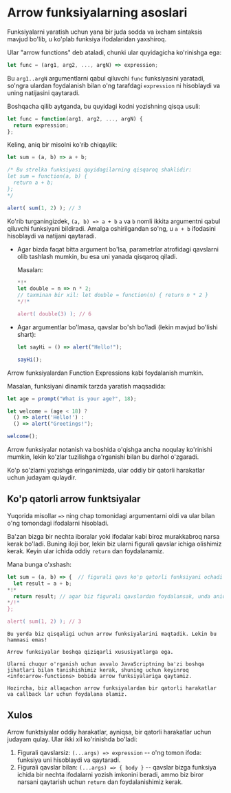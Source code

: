 # Arrow funksiyalarning asoslari

Funksiyalarni yaratish uchun yana bir juda sodda va ixcham sintaksis mavjud bo'lib, u ko'plab funksiya ifodalaridan yaxshiroq.

Ular "arrow functions" deb ataladi, chunki ular quyidagicha ko'rinishga ega:

```js
let func = (arg1, arg2, ..., argN) => expression;
```

Bu `arg1..argN` argumentlarni qabul qiluvchi `func` funksiyasini yaratadi, so'ngra ulardan foydalanish bilan o'ng tarafdagi `expression` ni hisoblaydi va uning natijasini qaytaradi.

Boshqacha qilib aytganda, bu quyidagi kodni yozishning qisqa usuli:

```js
let func = function(arg1, arg2, ..., argN) {
  return expression;
};
```

Keling, aniq bir misolni ko'rib chiqaylik:

```js run
let sum = (a, b) => a + b;

/* Bu strelka funksiyasi quyidagilarning qisqaroq shaklidir:
let sum = function(a, b) {
  return a + b;
};
*/

alert( sum(1, 2) ); // 3
```

Ko'rib turganingizdek, `(a, b) => a + b` `a` va `b` nomli ikkita argumentni qabul qiluvchi funksiyani bildiradi. Amalga oshirilgandan so'ng, u `a + b` ifodasini hisoblaydi va natijani qaytaradi.

- Agar bizda faqat bitta argument bo'lsa, parametrlar atrofidagi qavslarni olib tashlash mumkin, bu esa uni yanada qisqaroq qiladi.

    Masalan:

    ```js run
    *!*
    let double = n => n * 2;
    // taxminan bir xil: let double = function(n) { return n * 2 }
    */!*

    alert( double(3) ); // 6
    ```

- Agar argumentlar bo'lmasa, qavslar bo'sh bo'ladi (lekin mavjud bo'lishi shart):

    ```js run
    let sayHi = () => alert("Hello!");

    sayHi();
    ```

Arrow funksiyalardan Function Expressions kabi foydalanish mumkin.

Masalan, funksiyani dinamik tarzda yaratish maqsadida:

```js run
let age = prompt("What is your age?", 18);

let welcome = (age < 18) ?
  () => alert('Hello!') :
  () => alert("Greetings!");

welcome();
```

Arrow funksiyalar notanish va boshida o'qishga ancha noqulay ko'rinishi mumkin, lekin ko'zlar tuzilishga o'rganishi bilan bu darhol o'zgaradi.

Ko'p so'zlarni yozishga eringanimizda, ular oddiy bir qatorli harakatlar uchun judayam qulaydir.

## Ko'p qatorli arrow funktsiyalar

Yuqorida misollar `=>` ning chap tomonidagi argumentarni oldi va ular bilan o'ng tomondagi ifodalarni hisobladi.

Ba'zan bizga bir nechta iboralar yoki ifodalar kabi biroz murakkabroq narsa kerak bo'ladi. Buning iloji bor, lekin biz ularni figurali qavslar ichiga olishimiz kerak. Keyin ular ichida oddiy `return` dan foydalanamiz.

Mana bunga o'xshash:

```js run
let sum = (a, b) => {  // figurali qavs ko'p qatorli funksiyani ochadi
  let result = a + b;
*!*
  return result; // agar biz figurali qavslardan foydalansak, unda aniq "return" kerak bo'ladi
*/!*
};

alert( sum(1, 2) ); // 3
```

```smart header="Hali asosiylari oldinda"
Bu yerda biz qisqaligi uchun arrow funksiyalarini maqtadik. Lekin bu hammasi emas!

Arrow funksiyalar boshqa qiziqarli xususiyatlarga ega.

Ularni chuqur o'rganish uchun avvalo JavaScriptning ba'zi boshqa jihatlari bilan tanishishimiz kerak, shuning uchun keyinroq <info:arrow-functions> bobida arrow funksiyalariga qaytamiz.

Hozircha, biz allaqachon arrow funksiyalardan bir qatorli harakatlar va callback lar uchun foydalana olamiz.
```

## Xulos

Arrow funktsiyalar oddiy harakatlar, ayniqsa, bir qatorli harakatlar uchun judayam qulay. Ular ikki xil ko'rinishda bo'ladi:

1. Figurali qavslarsiz: `(...args) => expression` -- o'ng tomon ifoda: funksiya uni hisoblaydi va qaytaradi.
2. Figurali qavslar bilan: `(...args) => { body }` -- qavslar bizga funksiya ichida bir nechta ifodalarni yozish imkonini beradi, ammo biz biror narsani qaytarish uchun `return` dan foydalanishimiz kerak.